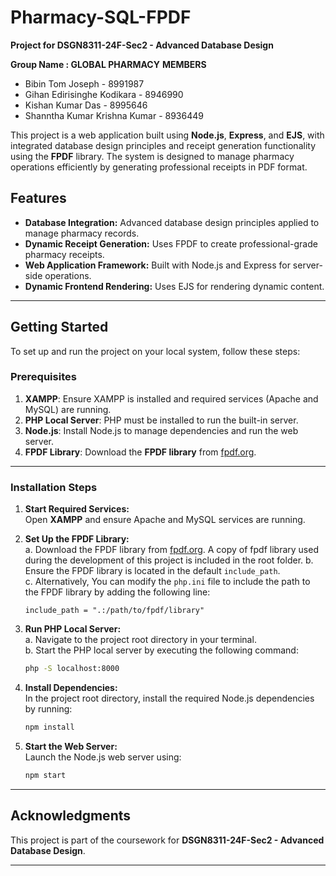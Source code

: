 
# Pharmacy-SQL-FPDF  

**Project for DSGN8311-24F-Sec2 - Advanced Database Design**  

**Group Name : GLOBAL PHARMACY**
**MEMBERS** 
- Bibin Tom Joseph  -  8991987
- Gihan Edirisinghe Kodikara  -  8946990
- Kishan Kumar Das  -  8995646
- Shanntha Kumar Krishna Kumar  -  8936449


This project is a web application built using **Node.js**, **Express**, and **EJS**, with integrated database design principles and receipt generation functionality using the **FPDF** library. The system is designed to manage pharmacy operations efficiently by generating professional receipts in PDF format.

## Features  
- **Database Integration:** Advanced database design principles applied to manage pharmacy records.  
- **Dynamic Receipt Generation:** Uses FPDF to create professional-grade pharmacy receipts.  
- **Web Application Framework:** Built with Node.js and Express for server-side operations.  
- **Dynamic Frontend Rendering:** Uses EJS for rendering dynamic content.  

---

## Getting Started  

To set up and run the project on your local system, follow these steps:  

### Prerequisites  
1. **XAMPP**: Ensure XAMPP is installed and required services (Apache and MySQL) are running.  
2. **PHP Local Server**: PHP must be installed to run the built-in server.  
3. **Node.js**: Install Node.js to manage dependencies and run the web server.  
4. **FPDF Library**: Download the **FPDF library** from [fpdf.org](http://www.fpdf.org/).  

---

### Installation Steps  

1. **Start Required Services:**  
   Open **XAMPP** and ensure Apache and MySQL services are running.  

2. **Set Up the FPDF Library:**  
   a. Download the FPDF library from [fpdf.org](http://www.fpdf.org/). A copy of fpdf library used during the development of this project is included in the root folder.
   b. Ensure the FPDF library is located in the default `include_path`.  
   c. Alternatively, You can modify the `php.ini` file to include the path to the FPDF library by adding the following line:  
      ```
      include_path = ".:/path/to/fpdf/library"
      ```  

3. **Run PHP Local Server:**  
   a. Navigate to the project root directory in your terminal.  
   b. Start the PHP local server by executing the following command:  
      ```bash
      php -S localhost:8000
      ```  

4. **Install Dependencies:**  
   In the project root directory, install the required Node.js dependencies by running:  
   ```bash
   npm install
   ```  

5. **Start the Web Server:**  
   Launch the Node.js web server using:  
   ```bash
   npm start
   ```  


---

## Acknowledgments  
This project is part of the coursework for **DSGN8311-24F-Sec2 - Advanced Database Design**.

---  
